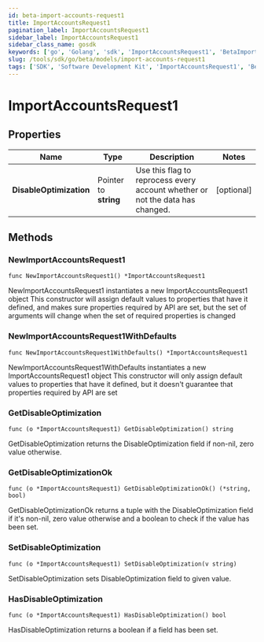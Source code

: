 ```yaml
---
id: beta-import-accounts-request1
title: ImportAccountsRequest1
pagination_label: ImportAccountsRequest1
sidebar_label: ImportAccountsRequest1
sidebar_class_name: gosdk
keywords: ['go', 'Golang', 'sdk', 'ImportAccountsRequest1', 'BetaImportAccountsRequest1'] 
slug: /tools/sdk/go/beta/models/import-accounts-request1
tags: ['SDK', 'Software Development Kit', 'ImportAccountsRequest1', 'BetaImportAccountsRequest1']
---
```


# ImportAccountsRequest1

## Properties

Name | Type | Description | Notes
------------ | ------------- | ------------- | -------------
**DisableOptimization** | Pointer to **string** | Use this flag to reprocess every account whether or not the data has changed. | [optional] 

## Methods

### NewImportAccountsRequest1

`func NewImportAccountsRequest1() *ImportAccountsRequest1`

NewImportAccountsRequest1 instantiates a new ImportAccountsRequest1 object
This constructor will assign default values to properties that have it defined,
and makes sure properties required by API are set, but the set of arguments
will change when the set of required properties is changed

### NewImportAccountsRequest1WithDefaults

`func NewImportAccountsRequest1WithDefaults() *ImportAccountsRequest1`

NewImportAccountsRequest1WithDefaults instantiates a new ImportAccountsRequest1 object
This constructor will only assign default values to properties that have it defined,
but it doesn't guarantee that properties required by API are set

### GetDisableOptimization

`func (o *ImportAccountsRequest1) GetDisableOptimization() string`

GetDisableOptimization returns the DisableOptimization field if non-nil, zero value otherwise.

### GetDisableOptimizationOk

`func (o *ImportAccountsRequest1) GetDisableOptimizationOk() (*string, bool)`

GetDisableOptimizationOk returns a tuple with the DisableOptimization field if it's non-nil, zero value otherwise
and a boolean to check if the value has been set.

### SetDisableOptimization

`func (o *ImportAccountsRequest1) SetDisableOptimization(v string)`

SetDisableOptimization sets DisableOptimization field to given value.

### HasDisableOptimization

`func (o *ImportAccountsRequest1) HasDisableOptimization() bool`

HasDisableOptimization returns a boolean if a field has been set.


